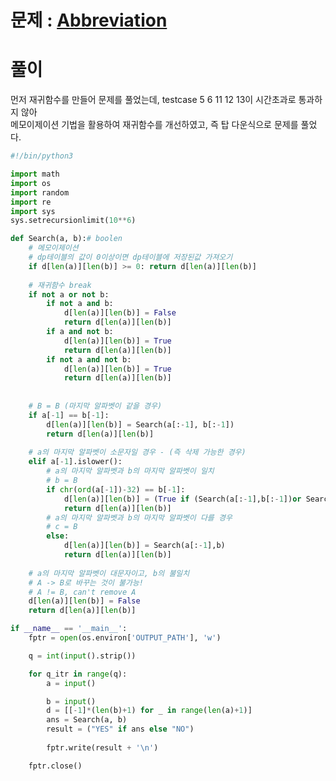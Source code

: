 # 문제 : [Abbreviation](https://www.hackerrank.com/challenges/abbr/problem?isFullScreen=true&h_l=interview&playlist_slugs%5B%5D=interview-preparation-kit&playlist_slugs%5B%5D=dynamic-programming)  


# 풀이

먼저 재귀함수를 만들어 문제를 풀었는데, testcase 5 6 11 12 13이 시간초과로 통과하지 않아  
메모이제이션 기법을 활용하여 재귀함수를 개선하였고, 즉 탑 다운식으로 문제를 풀었다.  

```python
#!/bin/python3

import math
import os
import random
import re
import sys
sys.setrecursionlimit(10**6)

def Search(a, b):# boolen
    # 메모이제이션 
    # dp테이블의 값이 0이상이면 dp테이블에 저장된값 가져오기
    if d[len(a)][len(b)] >= 0: return d[len(a)][len(b)]
    
    # 재귀함수 break
    if not a or not b:
        if not a and b: 
            d[len(a)][len(b)] = False
            return d[len(a)][len(b)]
        if a and not b: 
            d[len(a)][len(b)] = True
            return d[len(a)][len(b)]
        if not a and not b: 
            d[len(a)][len(b)] = True
            return d[len(a)][len(b)]
    
    
    # B = B (마지막 알파벳이 같을 경우)
    if a[-1] == b[-1]:
        d[len(a)][len(b)] = Search(a[:-1], b[:-1]) 
        return d[len(a)][len(b)]
    
    # a의 마지막 알파벳이 소문자일 경우 - (즉 삭제 가능한 경우)
    elif a[-1].islower():
        # a의 마지막 알파벳과 b의 마지막 알파벳이 일치
        # b = B
        if chr(ord(a[-1])-32) == b[-1]:
            d[len(a)][len(b)] = (True if (Search(a[:-1],b[:-1])or Search(a[:-1],b)) else False)
            return d[len(a)][len(b)]
        # a의 마지막 알파벳과 b의 마지막 알파벳이 다를 경우
        # c = B
        else:
            d[len(a)][len(b)] = Search(a[:-1],b)
            return d[len(a)][len(b)]
            
    # a의 마지막 알파벳이 대문자이고, b의 불일치       
    # A -> B로 바꾸는 것이 불가능!
    # A != B, can't remove A
    d[len(a)][len(b)] = False
    return d[len(a)][len(b)]

if __name__ == '__main__':
    fptr = open(os.environ['OUTPUT_PATH'], 'w')

    q = int(input().strip())

    for q_itr in range(q):
        a = input()

        b = input()
        d = [[-1]*(len(b)+1) for _ in range(len(a)+1)]
        ans = Search(a, b)
        result = ("YES" if ans else "NO")
        
        fptr.write(result + '\n')

    fptr.close()

```
